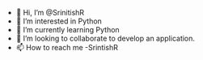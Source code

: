 - 👋 Hi, I’m @SrinitishR
- 👀 I’m interested in Python
- 🌱 I’m currently learning Python
- 💞️ I’m looking to collaborate to develop an application.
- 📫 How to reach me -SrintishR

<!---
SrinitishR/SrinitishR is a ✨ special ✨ repository because its `README.md` (this file) appears on your GitHub profile.
You can click the Preview link to take a look at your changes.
--->
